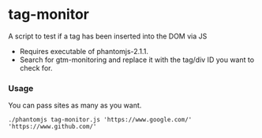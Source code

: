 # tag-monitor
A script to test if a tag has been inserted into the DOM via JS 
 * Requires executable of phantomjs-2.1.1.
 * Search for gtm-monitoring and replace it with the tag/div ID you want to check for.
 
### Usage

You can pass sites as many as you want.

```
./phantomjs tag-monitor.js 'https://www.google.com/' 'https://www.github.com/'
```
